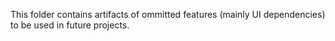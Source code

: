 This folder contains artifacts of ommitted features (mainly UI dependencies) to be used in future projects.
